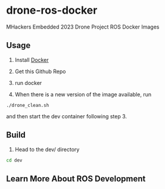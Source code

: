 # drone-ros-docker
MHackers Embedded 2023 Drone Project ROS Docker Images

## Usage
1. Install [Docker](https://www.docker.com)
2. Get this Github Repo
3. run docker

4. When there is a new version of the image available, run
```
./drone_clean.sh
```
and then start the dev container following step 3. 


## Build
1. Head to the dev/ directory
```bash
cd dev
```

## Learn More About ROS Development
